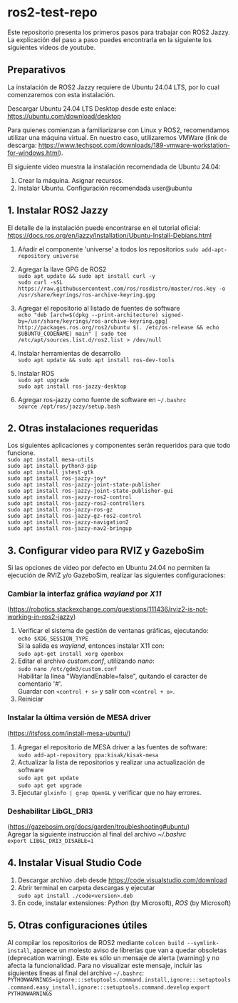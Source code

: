 # ros2-test-repo

Este repositorio presenta los primeros pasos para trabajar con ROS2 Jazzy. La explicación del paso a paso puedes encontrarla en la siguiente los siguientes videos de youtube.

## Preparativos
La instalación de ROS2 Jazzy requiere de Ubuntu 24.04 LTS, por lo cual comenzaremos con esta instalación.

Descargar Ubuntu 24.04 LTS Desktop desde este enlace: https://ubuntu.com/download/desktop

Para quienes comienzan a familiarizarse con Linux y ROS2, recomendamos utilizar una máquina virtual. En nuestro caso, utilizaremos VMWare (link de descarga: https://www.techspot.com/downloads/189-vmware-workstation-for-windows.html). 

El siguiente video muestra la instalación recomendada de Ubuntu 24.04: 

1. Crear la máquina. Asignar recursos.  
2. Instalar Ubuntu. Configuración recomendada user@ubuntu  

## 1. Instalar ROS2 Jazzy
El detalle de la instalación puede encontrarse en el tutorial oficial: https://docs.ros.org/en/jazzy/Installation/Ubuntu-Install-Debians.html  
1. Añadir el componente 'universe' a todos los repositorios 
`sudo add-apt-repository universe`  

2. Agregar la llave GPG de ROS2  
`sudo apt update && sudo apt install curl -y`  
`sudo curl -sSL https://raw.githubusercontent.com/ros/rosdistro/master/ros.key -o /usr/share/keyrings/ros-archive-keyring.gpg`

3. Agregar el repositorio al listado de fuentes de software  
`echo "deb [arch=$(dpkg --print-architecture) signed-by=/usr/share/keyrings/ros-archive-keyring.gpg] http://packages.ros.org/ros2/ubuntu $(. /etc/os-release && echo $UBUNTU_CODENAME) main" | sudo tee /etc/apt/sources.list.d/ros2.list > /dev/null`

4. Instalar herramientas de desarrollo  
`sudo apt update && sudo apt install ros-dev-tools`

5. Instalar ROS  
`sudo apt upgrade`  
`sudo apt install ros-jazzy-desktop`  

6. Agregar ros-jazzy como fuente de software en `~/.bashrc`  
`source /opt/ros/jazzy/setup.bash`  

## 2. Otras instalaciones requeridas
Los siguientes aplicaciones y componentes serán requeridos para que todo funcione.  
    `sudo apt install mesa-utils`  
    `sudo apt install python3-pip`  
    `sudo apt install jstest-gtk`   
    `sudo apt install ros-jazzy-joy*`  
    `sudo apt install ros-jazzy-joint-state-publisher`  
    `sudo apt install ros-jazzy-joint-state-publisher-gui`  
    `sudo apt install ros-jazzy-ros2-control`  
    `sudo apt install ros-jazzy-ros2-controllers`  
    `sudo apt install ros-jazzy-ros-gz`  
    `sudo apt install ros-jazzy-gz-ros2-control `  
    `sudo apt install ros-jazzy-navigation2`  
    `sudo apt install ros-jazzy-nav2-bringup`  

## 3. Configurar video para RVIZ y GazeboSim
Si las opciones de video por defecto en Ubuntu 24.04 no permiten la ejecución de RVIZ y/o GazeboSim, realizar las siguientes configuraciones:  
### Cambiar la interfaz gráfica *wayland* por *X11*  
(https://robotics.stackexchange.com/questions/111436/rviz2-is-not-working-in-ros2-jazzy)  
1. Verificar el sistema de gestión de ventanas gráficas, ejecutando:   
    `echo $XDG_SESSION_TYPE`   
   Si la salida es *wayland*, entonces instalar X11 con:   
     `sudo apt-get install xorg openbox`
3. Editar el archivo *custom.conf*, utilizando *nano*:   
     `sudo nano /etc/gdm3/custom.conf`   
   Habilitar la línea "WaylandEnable=false", quitando el caracter de comentario '#'.   
   Guardar con `<control + s>` y salir con `<control + o>`.
4. Reiniciar

### Instalar la última versión de MESA driver
(https://itsfoss.com/install-mesa-ubuntu/)
1. Agregar el repositorio de MESA driver a las fuentes de software:   
   `sudo add-apt-repository ppa:kisak/kisak-mesa`
2. Actualizar la lista de repositorios y realizar una actualización de software   
   `sudo apt get update`  
   `sudo apt get upgrade`  
3. Ejecutar `glxinfo | grep OpenGL` y verificar que no hay errores.

### Deshabilitar LibGL_DRI3
(https://gazebosim.org/docs/garden/troubleshooting#ubuntu)  
Agregar la siguiente instrucción al final del archivo *~/.bashrc*    
        `export LIBGL_DRI3_DISABLE=1`

## 4. Instalar Visual Studio Code
1. Descargar archivo .deb desde https://code.visualstudio.com/download  
2. Abrir terminal en carpeta descargas y ejecutar   
       `sudo apt install ./code<version>.deb`
4. En code, instalar extensiones: *Python* (by Microsoft), *ROS* (by Microsoft)

## 5. Otras configuraciones útiles
Al compilar los repositorios de ROS2 mediante `colcon build --symlink-install`, aparece un molesto aviso de librerías que van a quedar obsoletas (deprecation warning). Este es sólo un mensaje de alerta (warning) y no afecta la funcionalidad. Para no visualizar este mensaje, incluir las siguientes líneas al final del archivo `~/.bashrc`:  
    `PYTHONWARNINGS=ignore:::setuptools.command.install,ignore:::setuptools.command.easy_install,ignore:::setuptools.command.develop`
    `export PYTHONWARNINGS`

